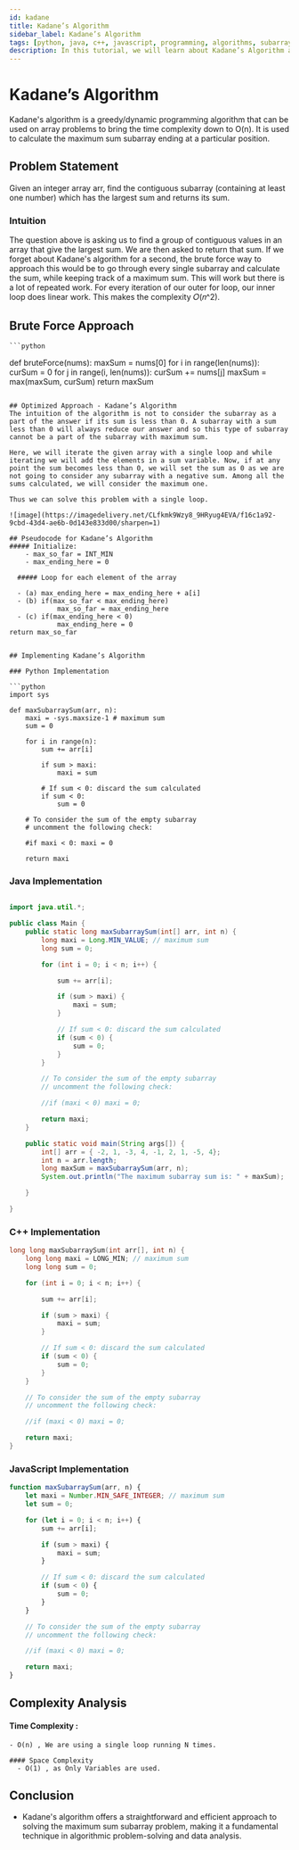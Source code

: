 ```yaml
---
id: kadane
title: Kadane’s Algorithm
sidebar_label: Kadane’s Algorithm
tags: [python, java, c++, javascript, programming, algorithms, subarray, array, tutorial, in-depth]
description: In this tutorial, we will learn about Kadane’s Algorithm and its implementation in Python, Java, C++, and JavaScript with detailed explanations and examples.
---
```


# Kadane’s Algorithm
Kadane's algorithm is a greedy/dynamic programming algorithm that can be used on array problems to bring the time complexity down to 
O(n). It is used to calculate the maximum sum subarray ending at a particular position.

## Problem Statement 
Given an integer array arr, find the contiguous subarray (containing at least one number) which has the largest sum and returns its sum.

### Intuition
The question above is asking us to find a group of contiguous values in an array that give the largest sum. We are then asked to return that sum.
If we forget about Kadane's algorithm for a second, the brute force way to approach this would be to go through every single subarray and calculate the sum, while keeping track of a maximum sum. This will work but there is a lot of repeated work. For every iteration of our outer for loop, our inner loop does linear work. This makes the complexity 
𝑂(𝑛^2).

## Brute Force Approach 
    ```python
   def bruteForce(nums):
    maxSum = nums[0]
    for i in range(len(nums)):
        curSum = 0
        for j in range(i, len(nums)):
            curSum += nums[j]
            maxSum = max(maxSum, curSum)
    return maxSum
```

## Optimized Approach - Kadane’s Algorithm 
The intuition of the algorithm is not to consider the subarray as a part of the answer if its sum is less than 0. A subarray with a sum less than 0 will always reduce our answer and so this type of subarray cannot be a part of the subarray with maximum sum.

Here, we will iterate the given array with a single loop and while iterating we will add the elements in a sum variable. Now, if at any point the sum becomes less than 0, we will set the sum as 0 as we are not going to consider any subarray with a negative sum. Among all the sums calculated, we will consider the maximum one.

Thus we can solve this problem with a single loop.

![image](https://imagedelivery.net/CLfkmk9Wzy8_9HRyug4EVA/f16c1a92-9cbd-43d4-ae6b-0d143e833d00/sharpen=1)

## Pseudocode for Kadane’s Algorithm
##### Initialize:
    - max_so_far = INT_MIN
    - max_ending_here = 0

  ##### Loop for each element of the array

  - (a) max_ending_here = max_ending_here + a[i]
  - (b) if(max_so_far < max_ending_here)
            max_so_far = max_ending_here
  - (c) if(max_ending_here < 0)
            max_ending_here = 0
return max_so_far


## Implementing Kadane’s Algorithm

### Python Implementation

```python
import sys

def maxSubarraySum(arr, n):
    maxi = -sys.maxsize-1 # maximum sum
    sum = 0

    for i in range(n):
        sum += arr[i]

        if sum > maxi:
            maxi = sum

        # If sum < 0: discard the sum calculated
        if sum < 0:
            sum = 0

    # To consider the sum of the empty subarray
    # uncomment the following check:

    #if maxi < 0: maxi = 0

    return maxi

```

### Java Implementation

```java

import java.util.*;

public class Main {
    public static long maxSubarraySum(int[] arr, int n) {
        long maxi = Long.MIN_VALUE; // maximum sum
        long sum = 0;

        for (int i = 0; i < n; i++) {

            sum += arr[i];

            if (sum > maxi) {
                maxi = sum;
            }

            // If sum < 0: discard the sum calculated
            if (sum < 0) {
                sum = 0;
            }
        }

        // To consider the sum of the empty subarray
        // uncomment the following check:

        //if (maxi < 0) maxi = 0;

        return maxi;
    }

    public static void main(String args[]) {
        int[] arr = { -2, 1, -3, 4, -1, 2, 1, -5, 4};
        int n = arr.length;
        long maxSum = maxSubarraySum(arr, n);
        System.out.println("The maximum subarray sum is: " + maxSum);

    }

}
```

### C++ Implementation

```cpp
long long maxSubarraySum(int arr[], int n) {
    long long maxi = LONG_MIN; // maximum sum
    long long sum = 0;

    for (int i = 0; i < n; i++) {

        sum += arr[i];

        if (sum > maxi) {
            maxi = sum;
        }

        // If sum < 0: discard the sum calculated
        if (sum < 0) {
            sum = 0;
        }
    }

    // To consider the sum of the empty subarray
    // uncomment the following check:

    //if (maxi < 0) maxi = 0;

    return maxi;
}

```

### JavaScript Implementation

```javascript
function maxSubarraySum(arr, n) {
    let maxi = Number.MIN_SAFE_INTEGER; // maximum sum
    let sum = 0;

    for (let i = 0; i < n; i++) {
        sum += arr[i];

        if (sum > maxi) {
            maxi = sum;
        }

        // If sum < 0: discard the sum calculated
        if (sum < 0) {
            sum = 0;
        }
    }

    // To consider the sum of the empty subarray
    // uncomment the following check:

    //if (maxi < 0) maxi = 0;

    return maxi;
}
```

## Complexity Analysis
   #### Time Complexity : 
    - O(n) , We are using a single loop running N times.
   
    #### Space Complexity
      - O(1) , as Only Variables are used.
## Conclusion
- Kadane's algorithm offers a straightforward and efficient approach to solving the maximum sum subarray problem, making it a fundamental technique in algorithmic problem-solving and data analysis.


